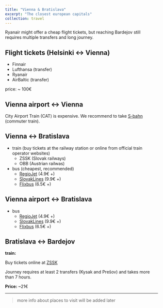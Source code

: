 ```yaml
---
title: "Vienna & Bratislava"
excerpt: "The closest european capitals"
collection: travel
---
```


Ryanair might offer a cheap flight tickets, but reaching Bardejov still requires multiple transfers and long journey.

Flight tickets (Helsinki <-> Vienna)
------
- Finnair
- Lufthansa (transfer)
- Ryanair
- AirBaltic (transfer)

price: ~ 100€

Vienna airport <-> Vienna
------
City Airport Train (CAT) is expensive. We recommend to take <a href="https://www.wien.info/en/travel-info/arrival-departure/airport-to-center/express-train-s7-345644">S-bahn</a> (commuter train).

Vienna <-> Bratislava
------
- train (buy tickets at the railway station or online from official train operator websites)
  - ZSSK (Slovak railways)
  - OBB (Austrian railwas)
- bus (cheapest, recommended)
  - <a href="https://regiojet.com/">RegioJet</a> (4.9€ +)
  - <a href="https://www.slovaklines.sk/en/">SlovakLines</a> (9.9€ +)
  - <a href="https://www.flixbus.com/">Flixbus</a> (6.5€ +)

Vienna airport <-> Bratislava
------
- bus
  - <a href="https://regiojet.com/">RegioJet</a> (4.9€ +)
  - <a href="https://www.slovaklines.sk/en/">SlovakLines</a> (9.9€ +)
  - <a href="https://www.flixbus.com/">Flixbus</a> (6.5€ +)


Bratislava <-> Bardejov
------
<strong>train:</strong>

Buy tickets online at <a href="https://www.zssk.sk/en/">ZSSK</a>

Journey requires at least 2 transfers (Kysak and Prešov) and takes more than 7 hours.

<strong>Price: </strong> ~21€
  
____

> more info about places to visit will be added later


